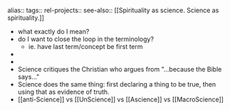 alias::
tags::
rel-projects::
see-also:: [[Spirituality as science. Science as spirituality.]]

- what exactly do I mean?
- do I want to close the loop in the terminology?
	- ie. have last term/concept be first term
-
-
- Science critiques the Christian who argues from "...because the Bible says..."
- Science does the same thing: first declaring a thing to be true, then using that as evidence of truth.
- [[anti-Science]] vs [[UnScience]] vs [[Ascience]] vs [[MacroScience]]